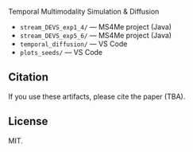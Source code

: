 Temporal Multimodality Simulation & Diffusion

- `stream_DEVS_exp1_4/` — MS4Me project (Java)
- `stream_DEVS_exp5_6/` — MS4Me project (Java)
- `temporal_diffusion/` — VS Code
- `plots_seeds/` — VS Code

## Citation
If you use these artifacts, please cite the paper (TBA).

## License
MIT.
